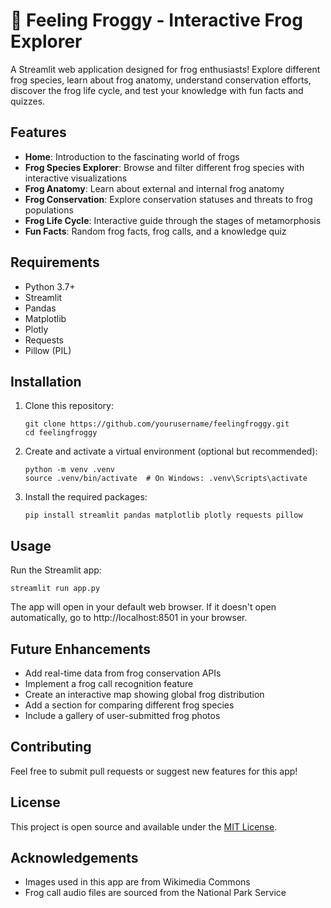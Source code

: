 # 🐸 Feeling Froggy - Interactive Frog Explorer

A Streamlit web application designed for frog enthusiasts! Explore different frog species, learn about frog anatomy, understand conservation efforts, discover the frog life cycle, and test your knowledge with fun facts and quizzes.

## Features

- **Home**: Introduction to the fascinating world of frogs
- **Frog Species Explorer**: Browse and filter different frog species with interactive visualizations
- **Frog Anatomy**: Learn about external and internal frog anatomy
- **Frog Conservation**: Explore conservation statuses and threats to frog populations
- **Frog Life Cycle**: Interactive guide through the stages of metamorphosis
- **Fun Facts**: Random frog facts, frog calls, and a knowledge quiz

## Requirements

- Python 3.7+
- Streamlit
- Pandas
- Matplotlib
- Plotly
- Requests
- Pillow (PIL)

## Installation

1. Clone this repository:
   ```
   git clone https://github.com/yourusername/feelingfroggy.git
   cd feelingfroggy
   ```

2. Create and activate a virtual environment (optional but recommended):
   ```
   python -m venv .venv
   source .venv/bin/activate  # On Windows: .venv\Scripts\activate
   ```

3. Install the required packages:
   ```
   pip install streamlit pandas matplotlib plotly requests pillow
   ```

## Usage

Run the Streamlit app:
```
streamlit run app.py
```

The app will open in your default web browser. If it doesn't open automatically, go to http://localhost:8501 in your browser.

## Future Enhancements

- Add real-time data from frog conservation APIs
- Implement a frog call recognition feature
- Create an interactive map showing global frog distribution
- Add a section for comparing different frog species
- Include a gallery of user-submitted frog photos

## Contributing

Feel free to submit pull requests or suggest new features for this app!

## License

This project is open source and available under the [MIT License](LICENSE).

## Acknowledgements

- Images used in this app are from Wikimedia Commons
- Frog call audio files are sourced from the National Park Service 